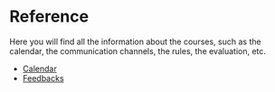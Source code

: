 # Reference

Here you will find all the information about the courses, such as the calendar, the communication channels, the rules, the evaluation, etc.

- [Calendar](./about-the-calendar.md)
- [Feedbacks](./about-the-feedbacks.md)
